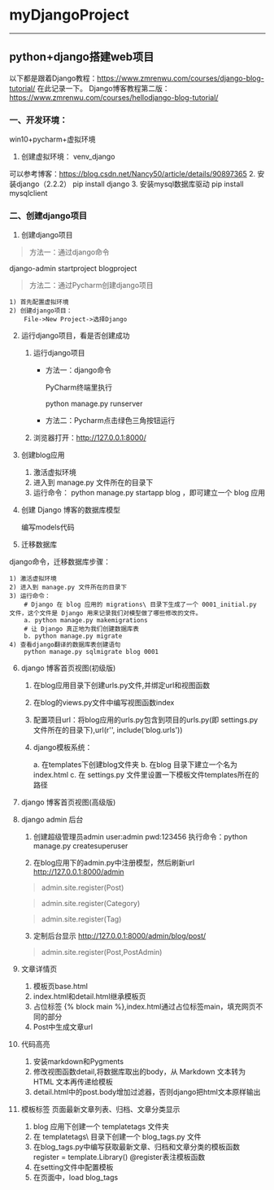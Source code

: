 # myDjangoProject
***
## python+django搭建web项目

以下都是跟着Django教程：https://www.zmrenwu.com/courses/django-blog-tutorial/
在此记录一下。
Django博客教程第二版：
https://www.zmrenwu.com/courses/hellodjango-blog-tutorial/

###  一、开发环境：
win10+pycharm+虚拟环境

1. 创建虚拟环境：
venv_django

可以参考博客：https://blog.csdn.net/Nancy50/article/details/90897365
2. 安装django（2.2.2）
pip install django
3. 安装mysql数据库驱动
pip install mysqlclient

###  二、创建django项目
1. 创建django项目
>方法一：通过django命令

django-admin startproject blogproject

>方法二：通过Pycharm创建django项目

    1) 首先配置虚拟环境
    2) 创建django项目：
        File->New Project->选择Django

2. 运行django项目，看是否创建成功

    1) 运行django项目

        * 方法一：django命令
            
            PyCharm终端里执行 
            
            python manage.py runserver
        * 方法二：Pycharm点击绿色三角按钮运行
    2) 浏览器打开：http://127.0.0.1:8000/

3. 创建blog应用
    1) 激活虚拟环境
    2) 进入到 manage.py 文件所在的目录下   
    3) 运行命令： python manage.py startapp blog ，即可建立一个 blog 应用

4. 创建 Django 博客的数据库模型

    编写models代码

5. 迁移数据库

django命令，迁移数据库步骤：

    1) 激活虚拟环境
    2) 进入到 manage.py 文件所在的目录下
    3) 运行命令：
        # Django 在 blog 应用的 migrations\ 目录下生成了一个 0001_initial.py 文件，这个文件是 Django 用来记录我们对模型做了哪些修改的文件。
        a. python manage.py makemigrations 
        # 让 Django 真正地为我们创建数据库表
        b. python manage.py migrate
    4) 查看django翻译的数据库表创建语句
        python manage.py sqlmigrate blog 0001

6. django 博客首页视图(初级版)

    1) 在blog应用目录下创建urls.py文件,并绑定url和视图函数  
    2) 在blog的views.py文件中编写视图函数index   
    3) 配置项目url：将blog应用的urls.py包含到项目的urls.py(即 settings.py 文件所在的目录下),url(r'', include('blog.urls'))  
    4) django模板系统：
    
        a. 在templates下创建blog文件夹
        b. 在blog 目录下建立一个名为 index.html
        c. 在 settings.py 文件里设置一下模板文件templates所在的路径

7. django 博客首页视图(高级版)


8. django admin 后台
    1. 创建超级管理员admin
    user:admin
    pwd:123456
    执行命令：python manage.py createsuperuser
    
    2. 在blog应用下的admin.py中注册模型，然后刷新url
     http://127.0.0.1:8000/admin
    > admin.site.register(Post)
    
    > admin.site.register(Category)
    
    > admin.site.register(Tag)
   
    3. 定制后台显示
     http://127.0.0.1:8000/admin/blog/post/
    > admin.site.register(Post,PostAdmin)

9. 文章详情页
    1. 模板页base.html
    2. index.html和detail.html继承模板页
    3. 占位标签 {% block main %},index.html通过占位标签main，填充网页不同的部分
    4. Post中生成文章url
    

10. 代码高亮
    1. 安装markdown和Pygments
    2. 修改视图函数detail,将数据库取出的body，从 Markdown 文本转为 HTML 文本再传递给模板
    3. detail.html中的post.body增加过滤器，否则django把html文本原样输出
   
11. 模板标签
页面最新文章列表、归档、文章分类显示
    1.  blog 应用下创建一个 templatetags 文件夹
    2. 在 templatetags\ 目录下创建一个 blog_tags.py 文件
    3. 在blog_tags.py中编写获取最新文章、归档和文章分类的模板函数
        register = template.Library()
        @register表注模板函数
    4. 在setting文件中配置模板
    5. 在页面中，load blog_tags
